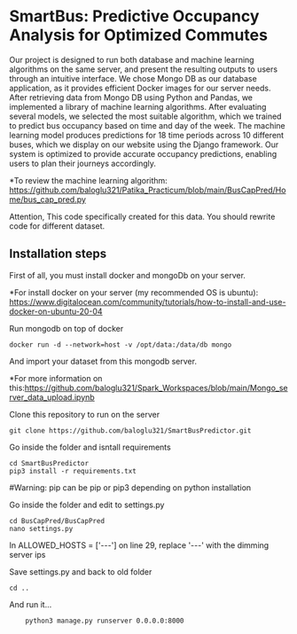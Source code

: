 # SmartBus: Predictive Occupancy Analysis  for Optimized Commutes

Our project is designed to run both database and machine learning algorithms on the same server, and present the resulting outputs to users through an intuitive interface. We chose Mongo DB as our database application, as it provides efficient Docker images for our server needs. After retrieving data from Mongo DB using Python and Pandas, we implemented a library of machine learning algorithms. After evaluating several models, we selected the most suitable algorithm, which we trained to predict bus occupancy based on time and day of the week. The machine learning model produces predictions for 18 time periods across 10 different buses, which we display on our website using the Django framework. Our system is optimized to provide accurate occupancy predictions, enabling users to plan their journeys accordingly.
 
*To review the machine learning algorithm: https://github.com/baloglu321/Patika_Practicum/blob/main/BusCapPred/Home/bus_cap_pred.py

Attention, This code specifically created for this data. You should rewrite code for different dataset.

Installation steps
----------------------

First of all, you must install docker and mongoDb on your server. 

*For install docker on your server (my recommended OS is ubuntu): https://www.digitalocean.com/community/tutorials/how-to-install-and-use-docker-on-ubuntu-20-04

Run mongodb on top of docker


    docker run -d --network=host -v /opt/data:/data/db mongo
  
  
And import your dataset from this mongodb server.

*For more information on this:https://github.com/baloglu321/Spark_Workspaces/blob/main/Mongo_server_data_upload.ipynb

Clone this repository to run on the server

    git clone https://github.com/baloglu321/SmartBusPredictor.git
    
Go inside the folder and isntall requirements


    cd SmartBusPredictor
    pip3 install -r requirements.txt
    
    
#Warning: pip can be pip or pip3 depending on python installation

Go inside the folder and edit to settings.py

    cd BusCapPred/BusCapPred
    nano settings.py
    
    
In ALLOWED_HOSTS = ['---'] on line 29, replace '---' with the dimming server ips

Save settings.py and back to old folder

    cd ..
    
And run it...

        python3 manage.py runserver 0.0.0.0:8000
        
        

